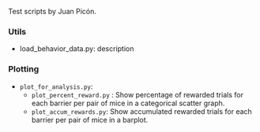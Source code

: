 Test scripts by Juan Picón.

### Utils
* load_behavior_data.py: description

### Plotting

* `plot_for_analysis.py`:
    * `plot_percent_reward.py` : Show  percentage of rewarded trials for each barrier per pair of mice in a categorical scatter graph. 
    * `plot_accum_rewards.py`: Show accumulated rewarded trials for each barrier per pair of mice in a barplot.


